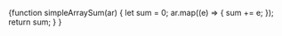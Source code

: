 {function simpleArraySum(ar) {
  let sum = 0;
  ar.map((e) => {
    sum += e;
  });
  return sum;
}
}
